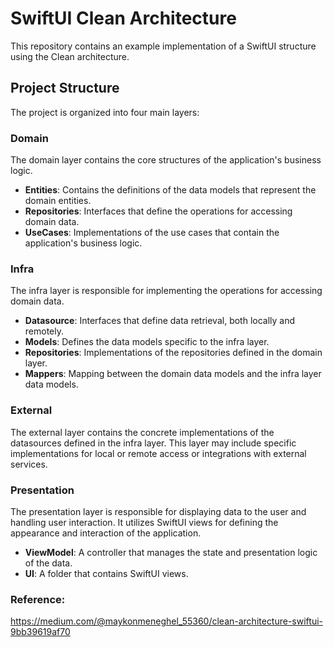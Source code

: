 # SwiftUI Clean Architecture

This repository contains an example implementation of a SwiftUI structure using the Clean architecture.

## Project Structure

The project is organized into four main layers:

### Domain

The domain layer contains the core structures of the application's business logic.

- **Entities**: Contains the definitions of the data models that represent the domain entities.
- **Repositories**: Interfaces that define the operations for accessing domain data.
- **UseCases**: Implementations of the use cases that contain the application's business logic.

### Infra

The infra layer is responsible for implementing the operations for accessing domain data.

- **Datasource**: Interfaces that define data retrieval, both locally and remotely.
- **Models**: Defines the data models specific to the infra layer.
- **Repositories**: Implementations of the repositories defined in the domain layer.
- **Mappers**: Mapping between the domain data models and the infra layer data models.

### External

The external layer contains the concrete implementations of the datasources defined in the infra layer. This layer may include specific implementations for local or remote access or integrations with external services.

### Presentation

The presentation layer is responsible for displaying data to the user and handling user interaction. It utilizes SwiftUI views for defining the appearance and interaction of the application.

- **ViewModel**: A controller that manages the state and presentation logic of the data.
- **UI**: A folder that contains SwiftUI views.

### Reference:

https://medium.com/@maykonmeneghel_55360/clean-architecture-swiftui-9bb39619af70
